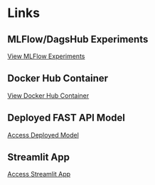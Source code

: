 # Links

## MLFlow/DagsHub Experiments
[View MLFlow Experiments](https://dagshub.com/tejaswini161/my-first-repo.mlflow/#/experiments/0?viewStateShareKey=d537fdc0c959fa49a2e0b67727b54010fcd4ffd194d195a2598ac3fdf5c6e596)

## Docker Hub Container
[View Docker Hub Container](https://hub.docker.com/repository/docker/tejeswini08/loan-prediction-api/general)

## Deployed FAST API Model
[Access Deployed Model](https://loan-prediction-api-production.up.railway.app/docs)

## Streamlit App
[Access Streamlit App](https://loan-prediction-api-production.up.railway.app/docs)
